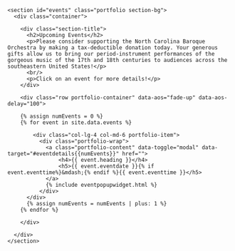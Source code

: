 
    <section id="events" class="portfolio section-bg">
      <div class="container">

        <div class="section-title">
          <h2>Upcoming Events</h2>
          <p>Please consider supporting the North Carolina Baroque Orchestra by making a tax-deductible donation today. Your generous gifts allow us to bring our period-instrument performances of the gorgeous music of the 17th and 18th centuries to audiences across the southeastern United States!</p>
          <br/>
          <p>Click on an event for more details!</p>
        </div>

        <div class="row portfolio-container" data-aos="fade-up" data-aos-delay="100">

        {% assign numEvents = 0 %}
        {% for event in site.data.events %}

            <div class="col-lg-4 col-md-6 portfolio-item">
              <div class="portfolio-wrap">
                <a class="portfolio-content" data-toggle="modal" data-target="#eventdetails{{numEvents}}" href="">
                    <h4>{{ event.heading }}</h4>
                    <h5>{{ event.eventdate }}{% if event.eventtime%}&mdash;{% endif %}{{ event.eventtime }}</h5>
                </a>
                {% include eventpopupwidget.html %}
              </div>
          </div>
          {% assign numEvents = numEvents | plus: 1 %}
        {% endfor %}

        </div>

      </div>
    </section>